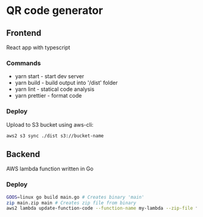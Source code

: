 # QR code generator

## Frontend
React app with typescript

### Commands
- yarn start - start dev server
- yarn build - build output into '/dist' folder
- yarn lint - statical code analysis
- yarn prettier - format code
### Deploy
Upload to S3 bucket using aws-cli:
```
aws2 s3 sync ./dist s3://bucket-name
```

## Backend
AWS lambda function written in Go

### Deploy
```sh
GOOS=linux go build main.go # Creates binary 'main'
zip main.zip main # Creates zip file from binary
aws2 lambda update-function-code --function-name my-lambda --zip-file fileb://main.zip ## Uploads code to AWS lambda
```